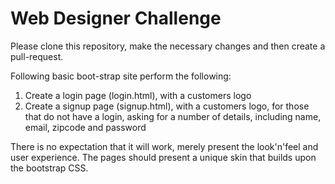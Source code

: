 # Web Designer Challenge

Please clone this repository, make the necessary changes and then create a pull-request.

Following basic boot-strap site perform the following:

1. Create a login page (login.html), with a customers logo
1. Create a signup page (signup.html), with a customers logo, for those that do not have a login, asking for a number of details, including name, email, zipcode and password

There is no expectation that it will work, merely present the look'n'feel and user experience.  The pages should present a unique skin that builds upon the bootstrap CSS.
